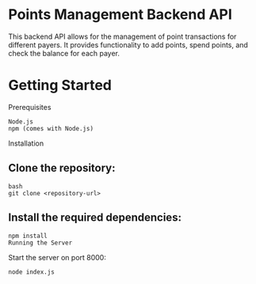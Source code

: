 # Points Management Backend API

This backend API allows for the management of point transactions for different payers. It provides functionality to add points, spend points, and check the balance for each payer.


# Getting Started
Prerequisites

    Node.js
    npm (comes with Node.js)

Installation

## Clone the repository:
```
bash
git clone <repository-url>
```

## Install the required dependencies:
```
npm install
Running the Server
```
Start the server on port 8000:
```
node index.js
```
